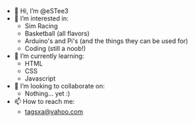 - 👋 Hi, I’m @eSTee3
- 👀 I’m interested in:
  - Sim Racing
  - Basketball (all flavors)
  - Arduino's and Pi's (and the things they can be used for)
  - Coding (still a noob!)
- 🌱 I’m currently learning:
  - HTML
  - CSS
  - Javascript
- 💞️ I’m looking to collaborate on:
  - Nothing...  yet :)
- 📫 How to reach me:
  - tagsxa@yahoo.com

<!---
eSTee3/eSTee3 is a ✨ special ✨ repository because its `README.md` (this file) appears on your GitHub profile.
You can click the Preview link to take a look at your changes.
--->
